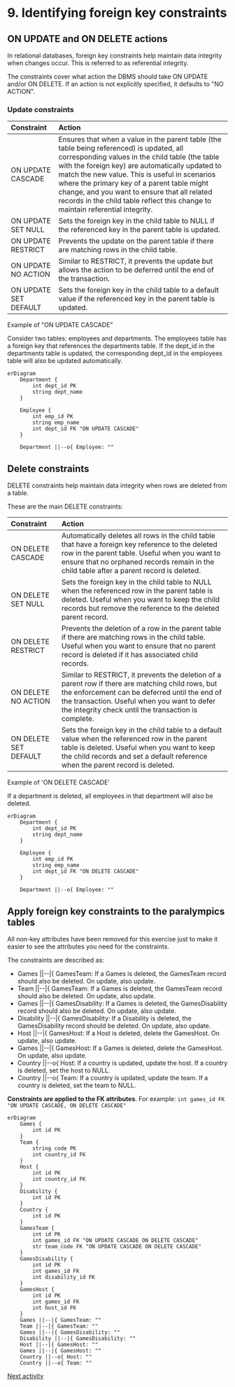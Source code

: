 # 9. Identifying foreign key constraints

## ON UPDATE and ON DELETE actions

In relational databases, foreign key constraints help maintain data integrity when changes occur. This is referred to as
referential integrity.

The constraints cover what action the DBMS should take ON UPDATE and/or ON DELETE. If an action is not explicitly
specified, it defaults to "NO ACTION".

### Update constraints

| Constraint            | Action                                                                                                                                                                                                                                                                                                                                                                                                                            |
|:----------------------|:----------------------------------------------------------------------------------------------------------------------------------------------------------------------------------------------------------------------------------------------------------------------------------------------------------------------------------------------------------------------------------------------------------------------------------|
| ON UPDATE CASCADE     | Ensures that when a value in the parent table (the table being referenced) is updated, all corresponding values in the child table (the table with the foreign key) are automatically updated to match the new value. This is useful in scenarios where the primary key of a parent table might change, and you want to ensure that all related records in the child table reflect this change to maintain referential integrity. |
| ON UPDATE SET NULL    | Sets the foreign key in the child table to NULL if the referenced key in the parent table is updated.                                                                                                                                                                                                                                                                                                                             |
| ON UPDATE RESTRICT    | Prevents the update on the parent table if there are matching rows in the child table.                                                                                                                                                                                                                                                                                                                                            |
| ON UPDATE NO ACTION   | Similar to RESTRICT, it prevents the update but allows the action to be deferred until the end of the transaction.                                                                                                                                                                                                                                                                                                                |
| ON UPDATE SET DEFAULT | Sets the foreign key in the child table to a default value if the referenced key in the parent table is updated.                                                                                                                                                                                                                                                                                                                  |

Example of "ON UPDATE CASCADE"

Consider two tables: employees and departments. The employees table has a foreign key that references the departments
table. If the dept_id in the departments table is updated, the corresponding dept_id in the employees table will also be
updated automatically.

```mermaid
erDiagram
    Department {
        int dept_id PK
        string dept_name
    }

    Employee {
        int emp_id PK
        string emp_name
        int dept_id FK "ON UPDATE CASCADE"
    }

    Department ||--o{ Employee: ""
```

## Delete constraints

DELETE constraints help maintain data integrity when rows are deleted from a table.

These are the main DELETE constraints:

| Constraint            | Action                                                                                                                                                                                                                                                     |
|:----------------------|:-----------------------------------------------------------------------------------------------------------------------------------------------------------------------------------------------------------------------------------------------------------|
| ON DELETE CASCADE     | Automatically deletes all rows in the child table that have a foreign key reference to the deleted row in the parent table. Useful when you want to ensure that no orphaned records remain in the child table after a parent record is deleted.            |
| ON DELETE SET NULL    | Sets the foreign key in the child table to NULL when the referenced row in the parent table is deleted. Useful when you want to keep the child records but remove the reference to the deleted parent record.                                              |
| ON DELETE RESTRICT    | Prevents the deletion of a row in the parent table if there are matching rows in the child table. Useful when you want to ensure that no parent record is deleted if it has associated child records.                                                      |
| ON DELETE NO ACTION   | Similar to RESTRICT, it prevents the deletion of a parent row if there are matching child rows, but the enforcement can be deferred until the end of the transaction. Useful when you want to defer the integrity check until the transaction is complete. |
| ON DELETE SET DEFAULT | Sets the foreign key in the child table to a default value when the referenced row in the parent table is deleted. Useful when you want to keep the child records and set a default reference when the parent record is deleted.                           |

Example of 'ON DELETE CASCADE'

If a department is deleted, all employees in that department will also be deleted.

```mermaid
erDiagram
    Department {
        int dept_id PK
        string dept_name
    }

    Employee {
        int emp_id PK
        string emp_name
        int dept_id FK "ON DELETE CASCADE"
    }

    Department ||--o{ Employee: ""
```

## Apply foreign key constraints to the paralympics tables

All non-key attributes have been removed for this exercise just to make it easier to see the attributes you need for the
constraints.

The constraints are described as:

- Games ||--|{ GamesTeam: If a Games is deleted, the GamesTeam record should also be deleted. On update, also update.
- Team ||--|{ GamesTeam: If a Games is deleted, the GamesTeam record should also be deleted. On update, also update.
- Games ||--|{ GamesDisability: If a Games is deleted, the GamesDisability record should also be deleted. On update, also update.
- Disability ||--|{ GamesDisability: If a Disability is deleted, the GamesDisability record should be deleted. On update, also update.
- Host ||--|{ GamesHost: If a Host is deleted, delete the GamesHost. On update, also update.
- Games ||--|{ GamesHost: If a Games is deleted, delete the GamesHost. On update, also update.
- Country ||--o{ Host: If a country is updated, update the host. If a country is deleted, set the host to NULL.
- Country ||--o{ Team: If a country is updated, update the team. If a country is deleted, set the team to NULL.

**Constraints are applied to the FK attributes**. For example: `int games_id FK "ON UPDATE CASCADE, ON DELETE CASCADE"`

```mermaid
erDiagram
    Games {
        int id PK
    }
    Team {
        string code PK
        int country_id FK
    }
    Host {
        int id PK
        int country_id FK
    }
    Disability {
        int id PK
    }
    Country {
        int id PK
    }
    GamesTeam {
        int id PK
        int games_id FK "ON UPDATE CASCADE ON DELETE CASCADE"
        str team_code FK "ON UPDATE CASCADE ON DELETE CASCADE"
    }
    GamesDisability {
        int id PK
        int games_id FK
        int disability_id FK
    }
    GamesHost {
        int id PK
        int games_id FK
        int host_id FK
    }
    Games ||--|{ GamesTeam: ""
    Team ||--|{ GamesTeam: ""
    Games ||--|{ GamesDisability: ""
    Disability ||--|{ GamesDisability: ""
    Host ||--|{ GamesHost: ""
    Games ||--|{ GamesHost: ""
    Country ||--o{ Host: ""
    Country ||--o{ Team: ""
```

[Next activity](3-09-logical-design-activity.md)